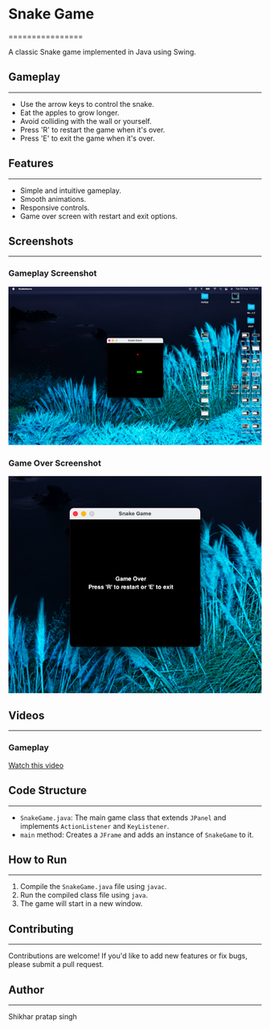 # Snake Game
================

A classic Snake game implemented in Java using Swing.

## Gameplay
-----------

* Use the arrow keys to control the snake.
* Eat the apples to grow longer.
* Avoid colliding with the wall or yourself.
* Press 'R' to restart the game when it's over.
* Press 'E' to exit the game when it's over.

## Features
------------

* Simple and intuitive gameplay.
* Smooth animations.
* Responsive controls.
* Game over screen with restart and exit options.

## Screenshots
--------------

### Gameplay Screenshot

![Gameplay Screenshot](/src/files/Screenshot%202024-08-20%20at%201.10.22%20AM.png)

### Game Over Screenshot

![Game Over Screenshot](src/files/Screenshot%202024-08-20%20at%201.09.59%20AM.png)

## Videos
---------

### Gameplay 

[Watch this video](https://watchthisgameplayofsnakegame.netlify.app)




## Code Structure
-----------------

* `SnakeGame.java`: The main game class that extends `JPanel` and implements `ActionListener` and `KeyListener`.
* `main` method: Creates a `JFrame` and adds an instance of `SnakeGame` to it.

## How to Run
--------------

1. Compile the `SnakeGame.java` file using `javac`.
2. Run the compiled class file using `java`.
3. The game will start in a new window.



## Contributing
--------------

Contributions are welcome! If you'd like to add new features or fix bugs, please submit a pull request.

## Author
---------

Shikhar pratap singh 

